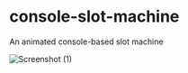# console-slot-machine
 An animated console-based slot machine
 
![Screenshot (1)](https://user-images.githubusercontent.com/26311830/139851871-08ec71a4-7adb-40b4-9470-43fe26418251.png)
